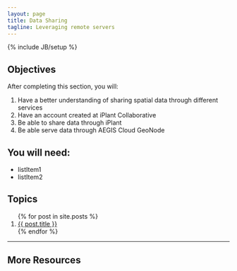 ```yaml
---
layout: page
title: Data Sharing
tagline: Leveraging remote servers
---
```

{% include JB/setup %}

## Objectives

After completing this section, you will:

1. Have a better understanding of sharing spatial data through different services
2. Have an account created at iPlant Collaborative
3. Be able to share data through iPlant
4. Be able serve data through AEGIS Cloud GeoNode

## You will need:

- listItem1
- listItem2
 
## Topics

<ol class="posts">
  {% for post in site.posts %}
    <li><a href="{{ BASE_PATH }}{{ post.url }}">{{ post.title }}</a></li>
  {% endfor %}
</ol>

----

## More Resources
